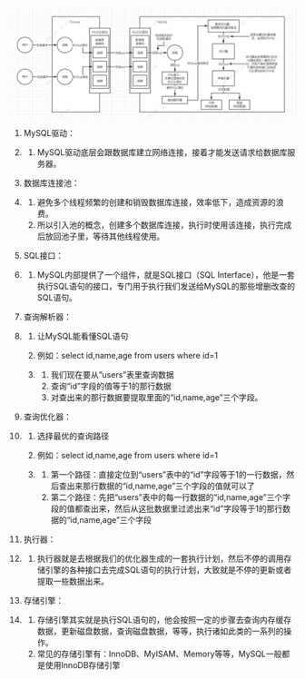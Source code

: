 ![MySQL架构设计](1.MySQL架构设计.assets\MySQL架构设计.png)

1. MySQL驱动：

2. 1. MySQL驱动底层会跟数据库建立网络连接，接着才能发送请求给数据库服务器。

3. 数据库连接池：

4. 1. 避免多个线程频繁的创建和销毁数据库连接，效率低下，造成资源的浪费。
   2. 所以引入池的概念，创建多个数据库连接，执行时使用该连接，执行完成后放回池子里，等待其他线程使用。

5. SQL接口：

6. 1. MySQL内部提供了一个组件，就是SQL接口（SQL Interface），他是一套执行SQL语句的接口，专门用于执行我们发送给MySQL的那些增删改查的SQL语句。

7. 查询解析器：

8. 1. 让MySQL能看懂SQL语句

   2. 例如：select id,name,age from users where id=1

   3. 1. 我们现在要从“users”表里查询数据
      2. 查询“id”字段的值等于1的那行数据
      3. 对查出来的那行数据要提取里面的“id,name,age”三个字段。

9. 查询优化器：

10. 1. 选择最优的查询路径

    2. 例如：select id,name,age from users where id=1

    3. 1. 第一个路径：直接定位到“users”表中的“id”字段等于1的一行数据，然后查出来那行数据的“id,name,age”三个字段的值就可以了
       2. 第二个路径：先把“users”表中的每一行数据的“id,name,age”三个字段的值都查出来，然后从这批数据里过滤出来“id”字段等于1的那行数据的“id,name,age”三个字段

11. 执行器：

12. 1. 执行器就是去根据我们的优化器生成的一套执行计划，然后不停的调用存储引擎的各种接口去完成SQL语句的执行计划，大致就是不停的更新或者提取一些数据出来。

13. 存储引擎：

14. 1. 存储引擎其实就是执行SQL语句的，他会按照一定的步骤去查询内存缓存数据，更新磁盘数据，查询磁盘数据，等等，执行诸如此类的一系列的操作。
    2. 常见的存储引擎有：InnoDB、MyISAM、Memory等等，MySQL一般都是使用InnoDB存储引擎